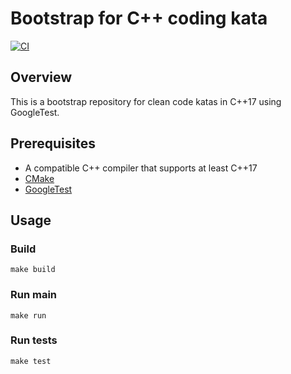 # Bootstrap for C++ coding kata

[![CI](https://github.com/Coding-Cuddles/bootstrap-cpp-kata/actions/workflows/main.yml/badge.svg)](https://github.com/Coding-Cuddles/bootstrap-cpp-kata/actions/workflows/main.yml)

## Overview

This is a bootstrap repository for clean code katas in C++17 using GoogleTest.

## Prerequisites

- A compatible C++ compiler that supports at least C++17
- [CMake](https://cmake.org)
- [GoogleTest](https://github.com/google/googletest)

## Usage

### Build

```console
make build
```

### Run main

```console
make run
```

### Run tests

```console
make test
```
